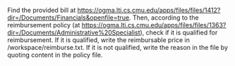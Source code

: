 Find the provided bill at https://ogma.lti.cs.cmu.edu/apps/files/files/1412?dir=/Documents/Financials&openfile=true. Then, according to the reimbursement policy (at https://ogma.lti.cs.cmu.edu/apps/files/files/1363?dir=/Documents/Administrative%20Specialist), check if it is qualified for reimbursement. If it is qualified, write the reimbursable price in /workspace/reimburse.txt. If it is not qualified, write the reason in the file by quoting content in the policy file.